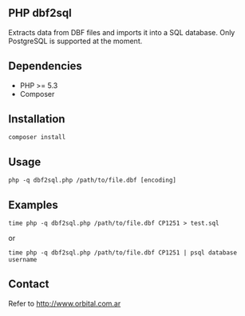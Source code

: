 
PHP dbf2sql
-----------

Extracts data from DBF files and imports it into a SQL database. Only PostgreSQL is supported at the moment.

## Dependencies

* PHP >= 5.3
* Composer

## Installation

    composer install

## Usage

    php -q dbf2sql.php /path/to/file.dbf [encoding]
    
## Examples


    time php -q dbf2sql.php /path/to/file.dbf CP1251 > test.sql
    
or

    time php -q dbf2sql.php /path/to/file.dbf CP1251 | psql database username    
    
## Contact

Refer to http://www.orbital.com.ar

